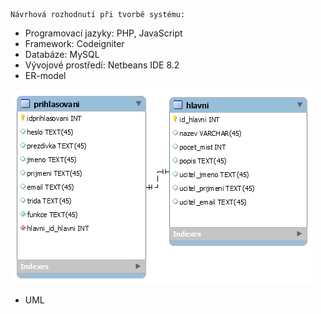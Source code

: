 	Návrhová rozhodnutí při tvorbě systému:
- Programovací jazyky: PHP, JavaScript
- Framework: Codeigniter
- Databáze: MySQL
- Vývojové prostředí: Netbeans IDE 8.2
- ER-model

![ER-model](ER-model.png)
- UML
